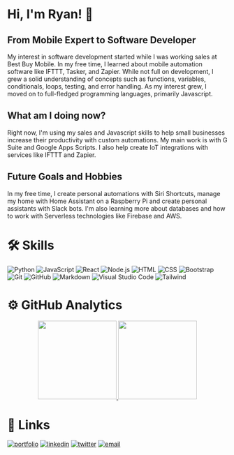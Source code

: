 # Hi, I'm Ryan! 👋

## From Mobile Expert to Software Developer
My interest in software development started while I was working sales at Best Buy Mobile. In my free time, I learned about mobile automation software like IFTTT, Tasker, and Zapier. While not full on development, I grew a solid understanding of concepts such as functions, variables, conditionals, loops, testing, and error handling. As my interest grew, I moved on to full-fledged programming languages, primarily Javascript. 


## What am I doing now?
Right now, I'm using my sales and Javascript skills to help small businesses increase their productivity with custom automations. My main work is with G Suite and Google Apps Scripts. I also help create IoT integrations with services like IFTTT and Zapier.


## Future Goals and Hobbies
In my free time, I create personal automations with Siri Shortcuts, manage my home with Home Assistant on a Raspberry Pi and create personal assistants with Slack bots. I'm also learning more about databases and how to work with Serverless technologies like Firebase and AWS.


# 🛠 Skills
![Python](https://img.shields.io/badge/-Python-000000?style=for-the-badge&logo=python)
![JavaScript](https://img.shields.io/badge/-JavaScript-000000?style=for-the-badge&logo=javascript)
![React](https://img.shields.io/badge/-React-000000?style=for-the-badge&logo=react)
![Node.js](https://img.shields.io/badge/-Node.js-000000?style=for-the-badge&logo=node.js)
![HTML](https://img.shields.io/badge/-HTML-000000?style=for-the-badge&logo=HTML5)
![CSS](https://img.shields.io/badge/-CSS-000000?style=for-the-badge&logo=CSS3&logoColor=1572B6)
![Bootstrap](https://img.shields.io/badge/-Bootstrap-000000?style=for-the-badge&logo=bootstrap&logoColor=563D7C)\
![Git](https://img.shields.io/badge/-Git-000000?style=for-the-badge&logo=git)
![GitHub](https://img.shields.io/badge/-GitHub-000000?style=for-the-badge&logo=github)
![Markdown](https://img.shields.io/badge/-Markdown-000000?style=for-the-badge&logo=markdown)
![Visual Studio Code](https://img.shields.io/badge/-Visual%20Studio%20Code-000000?style=for-the-badge&logo=visual-studio-code&logoColor=007ACC)
![Tailwind](https://img.shields.io/badge/-Tailwind_CSS-000000?style=for-the-badge&logo=tailwind-css&logoColor=#38B2AC)


# ⚙️ GitHub Analytics

<p align="center">
    <a href="https://github.com/rjbaird">
    <img height="180em" src="https://github-readme-stats-eight-theta.vercel.app/api?username=rjbaird&show_icons=true&theme=dark&include_all_commits=true&count_private=true" />
    <img height="180em" src="https://github-readme-stats-eight-theta.vercel.app/api/top-langs/?username=rjbaird&layout=compact&exclude_lang=java+r&theme=dark" />
    </a>
</p>

# 🔗 Links

[![portfolio](https://img.shields.io/badge/my_portfolio-000?style=for-the-badge&logo=Google-Chrome&logoColor=white)](https://ryanbaird.com//)
[![linkedin](https://img.shields.io/badge/linkedin-0A66C2?style=for-the-badge&logo=linkedin&logoColor=white)](https://www.linkedin.com/in/bairdryan/)
[![twitter](https://img.shields.io/badge/twitter-1DA1F2?style=for-the-badge&logo=twitter&logoColor=white)](https://twitter.com/ryanjohnbaird)
[![email](https://img.shields.io/badge/email-white?style=for-the-badge&logo=gmail&logoColor=#EA4335)](mailto:rjbaird09@gmail.com)
